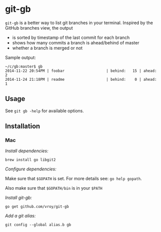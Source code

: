# git-gb

`git-gb` is a better way to list git branches in your terminal. Inspired by the GitHub branches view, the output

- is sorted by timestamp of the last commit for each branch
- shows how many commits a branch is ahead/behind of master
- whether a branch is merged or not

Sample output:

```
~/c/gb:master$ gb
2014-11-22 20:54PM | foobar                   | behind:   15 | ahead:    2
2014-11-24 21:18PM | readme                   | behind:    0 | ahead:    1
```

## Usage

See `git gb -help` for available options.


## Installation

### Mac

*Install dependencies:*

```
brew install go libgit2
```

*Configure dependencies:*

Make sure that `$GOPATH` is set. For more details see: `go help gopath`.

Also make sure that `$GOPATH/bin` is in your `$PATH`

*Install git-gb:*

```
go get github.com/vroy/git-gb
```

*Add a git alias:*

```
git config --global alias.b gb
```
